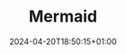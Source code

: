 ---
weight: 999
title: "Mermaid"
description: "Learn everything about Mermaid implementation"
icon: "article"
date: "2024-04-20T18:50:15+01:00"
lastmod: "2024-04-20T18:50:15+01:00"
draft: false
toc: true
---